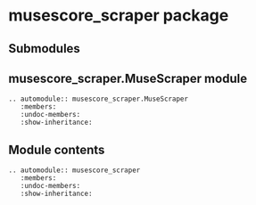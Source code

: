 # musescore_scraper package

## Submodules

## musescore_scraper.MuseScraper module

```{eval-rst}
.. automodule:: musescore_scraper.MuseScraper
   :members:
   :undoc-members:
   :show-inheritance:
```

## Module contents

```{eval-rst}
.. automodule:: musescore_scraper
   :members:
   :undoc-members:
   :show-inheritance:
```
